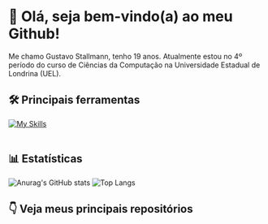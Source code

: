 # 👋 Olá, seja bem-vindo(a) ao meu Github!

Me chamo Gustavo Stallmann, tenho 19 anos. Atualmente estou no 4º período do curso de Ciências da Computação na Universidade Estadual de Londrina (UEL).
<br/>

## 🛠️ Principais ferramentas
[![My Skills](https://skillicons.dev/icons?i=java,c,ts,js,html,css,arch,git,nodejs)](https://skillicons.dev)<br/>
<br/>

## 📊 Estatísticas
![Anurag's GitHub stats](https://github-readme-stats.vercel.app/api?username=GustavoStallmann&show_icons=true&theme=transparent)
![Top Langs](https://github-readme-stats.vercel.app/api/top-langs/?username=GustavoStallmann&layout=compact&theme=transparent)
<br/>

## 👇 Veja meus principais repositórios

